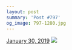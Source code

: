 ```yaml
---
layout: post
summary: 'Post #797'
og_image: 797-1280.jpg
---
```


<p>
  <time>
    <a href="/797">January 30, 2019</a>
  </time>
  <a href="/797">
    <img src="{{ site.assets_url }}/797-640.jpg" srcset="{{ site.assets_url }}/797-320.jpg 320w, {{ site.assets_url }}/797-640.jpg 640w, {{ site.assets_url }}/797-960.jpg 960w, {{ site.assets_url }}/797-1280.jpg 1280w" sizes="(min-width: 700px) 50vw, calc(100vw - 2rem)" />
  </a>
</p>
